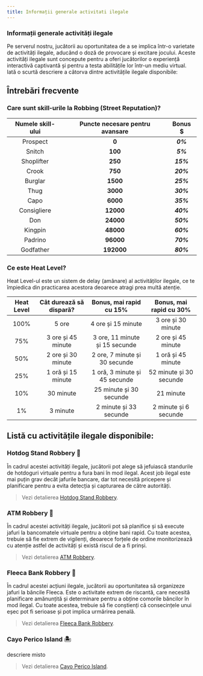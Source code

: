 ```yaml
---
title: Informații generale activitati ilegale
---
```


### Informații generale activități ilegale

Pe serverul nostru, jucătorii au oportunitatea de a se implica într-o varietate de activități ilegale, aducând o doză de provocare și excitare jocului. Aceste activități ilegale sunt concepute pentru a oferi jucătorilor o experiență interactivă captivantă și pentru a testa abilitățile lor într-un mediu virtual. Iată o scurtă descriere a câtorva dintre activitățile ilegale disponibile:

## Întrebări frecvente

### Care sunt skill-urile la Robbing (Street Reputation)?

| Numele skill-ului | Puncte necesare pentru avansare | Bonus $ |
| :-----------: | :-----------: | :-----------: |
| Prospect | **0** |  _**0%**_ |
| Snitch | **100** |  _**5%**_ |
| Shoplifter | **250** |  _**15%**_ |
| Crook | **750** |  _**20%**_ |
| Burglar | **1500** |  _**25%**_ |
| Thug | **3000** |  _**30%**_ |
| Capo | **6000** |  _**35%**_ |
| Consigliere | **12000** |  _**40%**_ |
| Don | **24000** |  _**50%**_ |
| Kingpin | **48000** |  _**60%**_ |
| Padrino | **96000** |  _**70%**_ |
| Godfather | **192000** |  _**80%**_ |

### Ce este Heat Level?

Heat Level-ul este un sistem de delay (amânare) al activităților ilegale, ce te împiedica din practicarea acestora deoarece atragi prea multă atenție.

| Heat Level | Cât durează să dispară? | Bonus, mai rapid cu 15%<br><PremiumSubscription type="gold" /> | Bonus, mai rapid cu 30%<br><PremiumSubscription type="platinum" /> |
| :-----------: | :-----------: | :-----------: | :-----------: | 
| 100% | 5 ore | 4 ore și 15 minute | 3 ore și 30 minute |
| 75% | 3 ore și 45 minute | 3 ore, 11 minute și 15 secunde | 2 ore și 45 minute |
| 50% | 2 ore și 30 minute | 2 ore, 7 minute și 30 secunde | 1 oră și 45 minute | 
| 25% | 1 oră și 15 minute | 1 oră, 3 minute și 45 secunde | 52 minute și 30 secunde |
| 10% | 30 minute | 25 minute și 30 secunde | 21 minute |
| 1% | 3 minute | 2 minute și 33 secunde | 2 minute și 6 secunde |

## Listă cu activitățile ilegale disponibile:

### Hotdog Stand Robbery 🌭

În cadrul acestei activități ilegale, jucătorii pot alege să jefuiască standurile de hotdoguri virtuale pentru a fura bani în mod ilegal. Acest job ilegal este mai puțin grav decât jafurile bancare, dar tot necesită pricepere și planificare pentru a evita detecția și capturarea de către autorități.

> Vezi detalierea [Hotdog Stand Robbery](./robberies/hotdog-stand-robbery.md).

### ATM Robbery 💸

În cadrul acestei activități ilegale, jucătorii pot să planifice și să execute jafuri la bancomatele virtuale pentru a obține bani rapid. Cu toate acestea, trebuie să fie extrem de vigilenți, deoarece forțele de ordine monitorizează cu atenție astfel de activități și există riscul de a fi prinși.

> Vezi detalierea [ATM Robbery](./robberies/atm-robbery.md).

### Fleeca Bank Robbery 🏦

În cadrul acestei acțiuni ilegale, jucătorii au oportunitatea să organizeze jafuri la băncile Fleeca. Este o activitate extrem de riscantă, care necesită planificare amănunțită și determinare pentru a obține comorile băncilor în mod ilegal. Cu toate acestea, trebuie să fie conștienți că consecințele unui eșec pot fi serioase și pot implica urmărirea penală.

> Vezi detalierea [Fleeca Bank Robbery](./robberies/fleeca-bank-robbery.md).

### Cayo Perico Island 🏝️

descriere misto

> Vezi detalierea [Cayo Perico Island](./cayo-perico-island.md).
